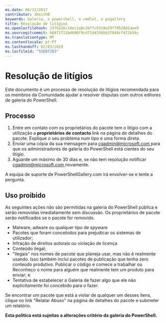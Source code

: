 ```yaml
---
ms.date: 06/12/2017
contributor: JKeithB
keywords: Galeria, o powershell, o cmdlet, o psgallery
title: Resolução de litígios
ms.openlocfilehash: 2376226c14ec1a8c2bf7c9328e29f79528d2aee9
ms.sourcegitcommit: b6871f21bd666f9cd71dd336bb3f844cf472b56c
ms.translationtype: MT
ms.contentlocale: pt-PT
ms.lasthandoff: 02/03/2019
ms.locfileid: "55687203"
---
```

# <a name="dispute-resolution"></a>Resolução de litígios

Este documento é um processo de resolução de litígios recomendada para os membros da Comunidade ajudar a resolver disputas com outros editores de galeria do PowerShell.

## <a name="process"></a>Processo

1. Entre em contato com os proprietários do pacote tem o litígio com a utilização a **proprietários de contacto** link na página de detalhes do pacote.
   Explique o seu problema num tipo e uma forma direta.
2. Enviar uma cópia da sua mensagem para [ cgadmin@microsoft.com ](mailto:cgadmin@microsoft.com) para que os administradores de galeria do PowerShell está cientes do seu litígio.
3. Aguarde um máximo de 30 dias e, se não tem resolução notificar [ cgadmin@microsoft.com ](mailto:cgadmin@microsoft.com) novamente.

A equipa de suporte de PowerShellGallery.com irá envolver-se e tente a pergunta.

## <a name="prohibited-use"></a>Uso proibido

As seguintes ações não são permitidas na galeria do PowerShell pública e serão removidas imediatamente sem discussão.  Os proprietários de pacote serão notificados se o pacote for removido.

- Malware, adware ou qualquer tipo de spyware
- Pacotes que foram concebidos para prejudicar os sistemas de utilizador;
- Infração de direitos autorais ou violação de licença
- Conteúdo ilegal;
- "Ilegais" nos nomes de pacote que planeja usar, mas não é realmente usando. Isso também inclui pacotes de publicação que tenha zero conteúdo produtivo.
  Publicar o código e comece a trabalhar ou Reconheço o nome para alguém que realmente tem um produto para enviar; e
- Tentativa de estabelecer a Galeria de fazer algo que ele não explicitamente foi concebido para o fazer.

Se encontrar um pacote que está a violar de qualquer um desses itens, clique no link "Relatar Abuso" na página de detalhes do pacote e submeter um relatório.

**Esta política está sujeitas a alterações critério da galeria do PowerShell.**
